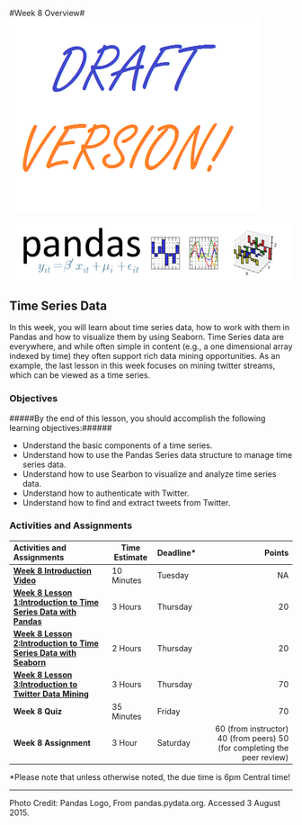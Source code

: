 #Week 8 Overview#
![Draft Image](../images/Draft_Version_picture.png)

![Pandas logo](images/pandas_logo.png)
## Time Series Data ##

In this week, you will learn about time series data, how to work with them in Pandas and how to visualize them by using Seaborn. Time Series data are everywhere, and while often simple in content (e.g., a one dimensional array indexed by time) they often support rich data mining opportunities. As an example, the last lesson in this week focuses on mining twitter streams, which can be viewed as a time series.

### Objectives ###

#####By the end of this lesson, you should accomplish the following learning objectives:######

- Understand the basic components of a time series.
- Understand how to use the Pandas Series data structure to manage time series data.
- Understand how to use Searbon to visualize and analyze time series data.
- Understand how to authenticate with Twitter.
- Understand how to find and extract tweets  from Twitter.


### Activities and Assignments ###

|Activities and Assignments | Time Estimate | Deadline* | Points|
|:------| -----|-------|----------:|
|**[Week 8 Introduction Video](https://mediaspace.illinois.edu/media/Week+Eight/1_hib4j232)**|10 Minutes|Tuesday|NA|
|**[Week 8 Lesson 1:Introduction to Time Series Data with Pandas](lesson1.md)**| 3 Hours |Thursday| 20|
|**[Week 8 Lesson 2:Introduction to Time Series Data with Seaborn](lesson2.md)**| 2 Hours | Thursday | 20 |
|**[Week 8 Lesson 3:Introduction to Twitter Data Mining](lesson3.md)**| 3 Hours | Thursday| 70 |
|**Week 8 Quiz**| 35 Minutes | Friday | 70|
|**Week 8 Assignment**| 3 Hour | Saturday | 60 (from instructor) 40 (from peers) 50 (for completing the peer review) | 

*Please note that unless otherwise noted, the due time is 6pm Central time!

----------

Photo Credit: Pandas Logo, From pandas.pydata.org. Accessed 3 August 2015.
